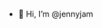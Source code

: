 - 👋 Hi, I’m @jennyjam

<!---
jennyjam/jennyjam is a ✨ special ✨ repository because its `README.md` (this file) appears on your GitHub profile.
You can click the Preview link to take a look at your changes.
--->
